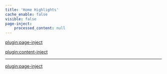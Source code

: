 ```yaml
---
title: 'Home Highlights'
cache_enable: false
visible: false
page-inject:
    processed_content: null
---
```


[plugin:page-inject](/home/_class-preparations)

[plugin:content-inject](/home/_important-reminders)

<hr>

[plugin:page-inject](/embedlycard)
